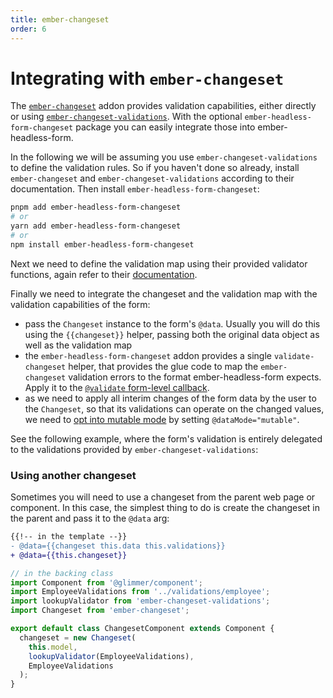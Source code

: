 ```yaml
---
title: ember-changeset
order: 6
---
```


# Integrating with `ember-changeset`

The [`ember-changeset`](https://github.com/poteto/ember-changeset) addon provides validation capabilities, either directly or using [`ember-changeset-validations`](https://github.com/poteto/ember-changeset-validations/).
With the optional `ember-headless-form-changeset` package you can easily integrate those into ember-headless-form.

In the following we will be assuming you use `ember-changeset-validations` to define the validation rules. So if you haven't done so already, install `ember-changeset` and `ember-changeset-validations` according to their documentation. Then install `ember-headless-form-changeset`:

```bash
pnpm add ember-headless-form-changeset
# or
yarn add ember-headless-form-changeset
# or
npm install ember-headless-form-changeset
```

Next we need to define the validation map using their provided validator functions, again refer to their [documentation](https://github.com/poteto/ember-changeset-validations/#usage).

Finally we need to integrate the changeset and the validation map with the validation capabilities of the form:

- pass the `Changeset` instance to the form's `@data`. Usually you will do this using the `{{changeset}}` helper, passing both the original data object as well as the validation map
- the `ember-headless-form-changeset` addon provides a single `validate-changeset` helper, that provides the glue code to map the `ember-changeset` validation errors to the format ember-headless-form expects. Apply it to the [`@validate` form-level callback](./custom-validation.md#form-level-validation).
- as we need to apply all interim changes of the form data by the user to the `Changeset`, so that its validations can operate on the changed values, we need to [opt into mutable mode](../usage/data/index.md#im-mutable-data) by setting `@dataMode="mutable"`.

See the following example, where the form's validation is entirely delegated to the validations provided by `ember-changeset-validations`:

### Using another changeset

Sometimes you will need to use a changeset from the parent web page or component. In this case, the simplest thing to do is create the changeset in the parent and pass it to the `@data` arg:

```diff
{{!-- in the template --}}
- @data={{changeset this.data this.validations}}
+ @data={{this.changeset}}
```

```javascript
// in the backing class
import Component from '@glimmer/component';
import EmployeeValidations from '../validations/employee';
import lookupValidator from 'ember-changeset-validations';
import Changeset from 'ember-changeset';

export default class ChangesetComponent extends Component {
  changeset = new Changeset(
    this.model,
    lookupValidator(EmployeeValidations),
    EmployeeValidations
  );
}
```
